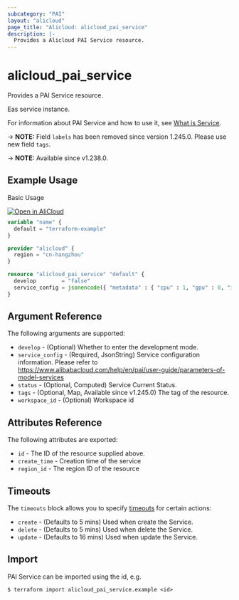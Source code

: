 ```yaml
---
subcategory: "PAI"
layout: "alicloud"
page_title: "Alicloud: alicloud_pai_service"
description: |-
  Provides a Alicloud PAI Service resource.
---
```


# alicloud_pai_service

Provides a PAI Service resource.

Eas service instance.

For information about PAI Service and how to use it, see [What is Service](https://next.api.alibabacloud.com/document/eas/2021-07-01/CreateService).

-> **NOTE:** Field `labels` has been removed since version 1.245.0. Please use new field `tags`.

-> **NOTE:** Available since v1.238.0.

## Example Usage

Basic Usage

<div style="display: block;margin-bottom: 40px;"><div class="oics-button" style="float: right;position: absolute;margin-bottom: 10px;">
  <a href="https://api.aliyun.com/terraform?resource=alicloud_pai_service&exampleId=caf7b11d-148a-9e8f-649f-42377d0e81610fcd8aba&activeTab=example&spm=docs.r.pai_service.0.caf7b11d14&intl_lang=EN_US" target="_blank">
    <img alt="Open in AliCloud" src="https://img.alicdn.com/imgextra/i1/O1CN01hjjqXv1uYUlY56FyX_!!6000000006049-55-tps-254-36.svg" style="max-height: 44px; max-width: 100%;">
  </a>
</div></div>

```terraform
variable "name" {
  default = "terraform-example"
}

provider "alicloud" {
  region = "cn-hangzhou"
}

resource "alicloud_pai_service" "default" {
  develop        = "false"
  service_config = jsonencode({ "metadata" : { "cpu" : 1, "gpu" : 0, "instance" : 1, "memory" : 2000, "name" : "tfexample", "rpc" : { "keepalive" : 70000 } }, "model_path" : "http://eas-data.oss-cn-shanghai.aliyuncs.com/processors/echo_processor_release.tar.gz", "processor_entry" : "libecho.so", "processor_path" : "http://eas-data.oss-cn-shanghai.aliyuncs.com/processors/echo_processor_release.tar.gz", "processor_type" : "cpp" })
}
```

## Argument Reference

The following arguments are supported:
* `develop` - (Optional) Whether to enter the development mode.
* `service_config` - (Required, JsonString) Service configuration information. Please refer to https://www.alibabacloud.com/help/en/pai/user-guide/parameters-of-model-services
* `status` - (Optional, Computed) Service Current Status.
* `tags` - (Optional, Map, Available since v1.245.0) The tag of the resource.
* `workspace_id` - (Optional) Workspace id

## Attributes Reference

The following attributes are exported:
* `id` - The ID of the resource supplied above.
* `create_time` - Creation time of the service
* `region_id` - The region ID of the resource

## Timeouts

The `timeouts` block allows you to specify [timeouts](https://www.terraform.io/docs/configuration-0-11/resources.html#timeouts) for certain actions:
* `create` - (Defaults to 5 mins) Used when create the Service.
* `delete` - (Defaults to 5 mins) Used when delete the Service.
* `update` - (Defaults to 16 mins) Used when update the Service.

## Import

PAI Service can be imported using the id, e.g.

```shell
$ terraform import alicloud_pai_service.example <id>
```